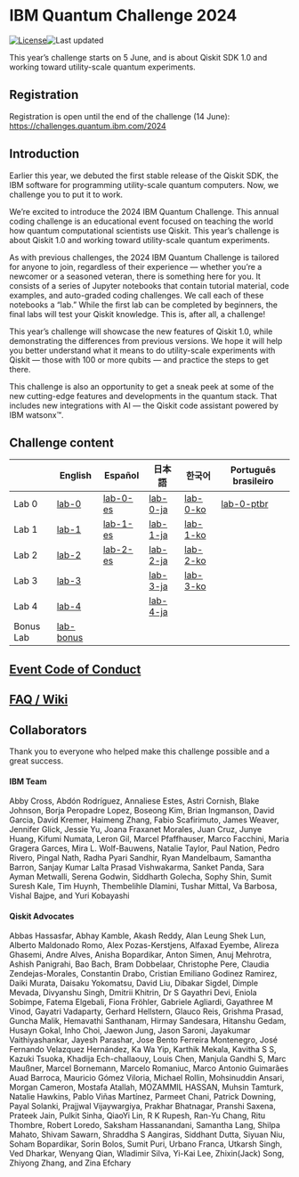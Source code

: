 # IBM Quantum Challenge 2024

[![License](https://img.shields.io/github/license/qiskit-community/ibm-quantum-challenge-2024.svg)](https://opensource.org/licenses/Apache-2.0)<!--- long-description-skip-begin -->![Last updated](https://img.shields.io/github/last-commit/qiskit-community/ibm-quantum-challenge-2024/main?label=Last%20updated&style=flat)

This year’s challenge starts on 5 June, and is about Qiskit SDK 1.0 and working toward utility-scale quantum experiments. 

## Registration

Registration is open until the end of the challenge (14 June): https://challenges.quantum.ibm.com/2024

## Introduction

Earlier this year, we debuted the first stable release of the Qiskit SDK, the IBM software for programming utility-scale quantum computers. Now, we challenge you to put it to work.

We’re excited to introduce the 2024 IBM Quantum Challenge. This annual coding challenge is an educational event focused on teaching the world how quantum computational scientists use Qiskit. This year’s challenge is about Qiskit 1.0 and working toward utility-scale quantum experiments.

As with previous challenges, the 2024 IBM Quantum Challenge is tailored for anyone to join, regardless of their experience — whether you’re a newcomer or a seasoned veteran, there is something here for you. It consists of a series of Jupyter notebooks that contain tutorial material, code examples, and auto-graded coding challenges. We call each of these notebooks a “lab.” While the first lab can be completed by beginners, the final labs will test your Qiskit knowledge. This is, after all, a challenge!

This year’s challenge will showcase the new features of Qiskit 1.0, while demonstrating the differences from previous versions. We hope it will help you better understand what it means to do utility-scale experiments with Qiskit — those with 100 or more qubits — and practice the steps to get there.

This challenge is also an opportunity to get a sneak peek at some of the new cutting-edge features and developments in the quantum stack. That includes new integrations with AI — the Qiskit code assistant powered by IBM watsonx&trade;.

## Challenge content

|           | English                                        | Español                                  | 日本語                                   | 한국어                                   | Português brasileiro                         |
|-----------|------------------------------------------------|------------------------------------------|------------------------------------------|------------------------------------------|----------------------------------------------|
| Lab 0     | [lab-0](content/lab_0/lab-0.ipynb)             | [lab-0-es](content/lab_0/lab-0-es.ipynb) | [lab-0-ja](content/lab_0/lab-0-ja.ipynb) | [lab-0-ko](content/lab_0/lab-0-ko.ipynb) | [lab-0-ptbr](content/lab_0/lab-0-ptbr.ipynb) |
| Lab 1     | [lab-1](content/lab_1/lab-1.ipynb)             | [lab-1-es](content/lab_1/lab-1-es.ipynb) | [lab-1-ja](content/lab_1/lab-1-ja.ipynb) | [lab-1-ko](content/lab_1/lab-1-ko.ipynb) |                                              |
| Lab 2     | [lab-2](content/lab_2/lab-2.ipynb)             | [lab-2-es](content/lab_2/lab-2-es.ipynb) | [lab-2-ja](content/lab_2/lab-2-ja.ipynb) | [lab-2-ko](content/lab_2/lab-2-ko.ipynb) |                                              |
| Lab 3     | [lab-3](content/lab_3)                         |                                          | [lab-3-ja](content/lab_3/ja)             | [lab-3-ko](content/lab_3/ko/)            |                                              |
| Lab 4     | [lab-4](content/lab_4/lab-4.ipynb)             |                                          | [lab-4-ja](content/lab_4/lab-4-ja.ipynb) |                                          |                                              |
| Bonus Lab | [lab-bonus](content/lab_bonus/lab-bonus.ipynb) |                                          |                                          |                                          |                                              |

## [Event Code of Conduct](./CODE_OF_CONDUCT.md)

## [FAQ / Wiki](https://github.com/qiskit-community/ibm-quantum-challenge-2024/wiki)

## Collaborators

Thank you to everyone who helped make this challenge possible and a great success.

#### IBM Team
Abby Cross, 
Abdón Rodríguez, 
Annaliese Estes, 
Astri Cornish,
Blake Johnson, 
Borja Peropadre Lopez, 
Boseong Kim, 
Brian Ingmanson, 
David Garcia, 
David Kremer, 
Haimeng Zhang, 
Fabio Scafirimuto, 
James Weaver, 
Jennifer Glick, 
Jessie Yu, 
Joana Fraxanet Morales, 
Juan Cruz, 
Junye Huang, 
Kifumi Numata, 
Leron Gil, 
Marcel Pfaffhauser, 
Marco Facchini, 
Maria Gragera Garces, 
Mira L. Wolf-Bauwens, 
Natalie Taylor, 
Paul Nation, 
Pedro Rivero, 
Pingal Nath, 
Radha Pyari Sandhir, 
Ryan Mandelbaum, 
Samantha Barron, 
Sanjay Kumar Lalta Prasad Vishwakarma, 
Sanket Panda, 
Sara Ayman Metwalli, 
Serena Godwin, 
Siddharth Golecha, 
Sophy Shin, 
Sumit Suresh Kale, 
Tim Huynh, 
Thembelihle Dlamini, 
Tushar Mittal, 
Va Barbosa, 
Vishal Bajpe, 
and Yuri Kobayashi

#### Qiskit Advocates 

Abbas Hassasfar, 
Abhay Kamble, 
Akash Reddy, 
Alan Leung Shek Lun, 
Alberto Maldonado Romo, 
Alex Pozas-Kerstjens, 
Alfaxad Eyembe, 
Alireza Ghasemi, 
Andre Alves, 
Anisha Bopardikar, 
Anton Simen, 
Anuj Mehrotra, 
Ashish Panigrahi, 
Bao Bach, 
Bram Dobbelaar, 
Christophe Pere, 
Claudia Zendejas-Morales, 
Constantin Drabo, 
Cristian Emiliano Godinez Ramirez, 
Daiki Murata, 
Daisaku Yokomatsu, 
David Liu, 
Dibakar Sigdel, 
Dimple Mevada, 
Divyanshu Singh, 
Dmitrii Khitrin, 
Dr S Gayathri Devi, 
Eniola Sobimpe, 
Fatema Elgebali, 
Fiona Fröhler, 
Gabriele Agliardi, 
Gayathree M Vinod, 
Gayatri Vadaparty, 
Gerhard Hellstern, 
Glauco Reis, 
Grishma Prasad, 
Guncha Malik, 
Hemavathi Santhanam, 
Hirmay Sandesara, 
Hitanshu Gedam, 
Husayn Gokal, 
Inho Choi, 
Jaewon Jung, 
Jason Saroni, 
Jayakumar Vaithiyashankar, 
Jayesh Parashar, 
Jose Bento Ferreira Montenegro, 
José Fernando Velazquez Hernández, 
Ka Wa Yip, 
Karthik Mekala, 
Kavitha S S, 
Kazuki Tsuoka, 
Khadija Ech-challaouy, 
Louis Chen, 
Manjula Gandhi S, 
Marc Maußner, 
Marcel Bornemann, 
Marcelo Romaniuc, 
Marco Antonio Guimarães Auad Barroca, 
Mauricio Gómez Viloria, 
Michael Rollin, 
Mohsinuddin Ansari, 
Morgan Cameron, 
Mostafa Atallah, 
MOZAMMIL HASSAN, 
Muhsin Tamturk, 
Natalie Hawkins, 
Pablo Viñas Martínez, 
Parmeet Chani, 
Patrick Downing, 
Payal Solanki, 
Prajjwal Vijaywargiya, 
Prakhar Bhatnagar, 
Pranshi Saxena, 
Prateek Jain, 
Pulkit Sinha, 
QiaoYi Lin, 
R K Rupesh, 
Ran-Yu Chang, 
Ritu Thombre, 
Robert Loredo, 
Saksham Hassanandani, 
Samantha Lang, 
Shilpa Mahato, 
Shivam Sawarn, 
Shraddha S Aangiras, 
Siddhant Dutta, 
Siyuan Niu, 
Soham Bopardikar, 
Sorin Bolos, 
Sumit Puri, 
Urbano Franca, 
Utkarsh Singh, 
Ved Dharkar, 
Wenyang Qian, 
Wladimir Silva, 
Yi-Kai Lee, 
Zhixin(Jack) Song, 
Zhiyong Zhang, 
and Zina Efchary

